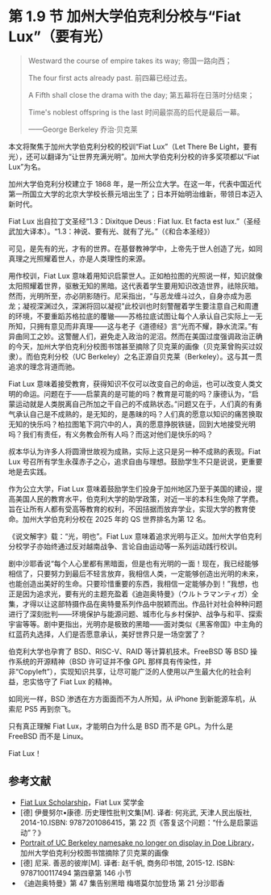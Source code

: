 # 第 1.9 节 加州大学伯克利分校与“Fiat Lux”（要有光）

>Westward the course of empire takes its way; 帝国一路向西；
>
>The four first acts already past. 前四幕已经过去。
>
>A Fifth shall close the drama with the day; 第五幕将在日落时分结束；
>
>Time's noblest offspring is the last 时间最崇高的后代是最后一幕。
>
>——George Berkeley 乔治·贝克莱

本文将聚焦于加州大学伯克利分校的校训“Fiat Lux”（Let There Be Light，要有光），还可以翻译为“让世界充满光明”。加州大学伯克利分校的许多奖项都以“Fiat Lux”为名。

加州大学伯克利分校建立于 1868 年，是一所公立大学。在这一年，代表中国近代第一所国立大学的北京大学校长蔡元培出生了；日本开始明治维新，带领日本迈入新时代。

Fiat Lux 出自拉丁文圣经“1.3：Dixitque Deus : Fiat lux. Et facta est lux.”（圣经武加大译本）。“1.3：神说、要有光、就有了光。”（《和合本圣经》）

可见，是先有的光，才有的世界。在基督教神学中，上帝先于世人创造了光，如同真理之光照耀着世人，亦是人类理性的来源。

用作校训，Fiat Lux 意味着用知识启蒙世人。正如柏拉图的光照说一样，知识就像太阳照耀着世界，驱散无知的黑暗。这代表着学生要用知识改造世界，祛除灰暗。然而，光明所至，亦必阴影随行。尼采指出，“与恶龙缠斗过久，自身亦成为恶龙；凝视深渊过久，深渊将回以凝视”此校训也时刻警醒着学生要注意自己和周遭的环境，不要重蹈苏格拉底的覆辙——苏格拉底试图让每个人承认自己实际上一无所知，只拥有意见而非真理——这与老子《道德经》言“光而不耀，静水流深。”有异曲同工之妙。这警醒人们，避免走入政治的泥沼。然而在美国过度强调政治正确的今天，加州大学伯克利分校图书馆甚至摘除了贝克莱的画像（贝克莱曾购买过奴隶）。而伯克利分校（UC Berkeley）之名正源自贝克莱（Berkeley）。这与其一贯追求的理念背道而驰。

Fiat Lux 意味着接受教育，获得知识不仅可以改变自己的命运，也可以改变人类文明的命运。问题在于——启蒙真的是可能的吗？教育是可能的吗？康德认为，“启蒙运动就是人类脱离自己所加之干自己的不成熟状态。”问题又在于，人们真的有勇气承认自己是不成熟的，是无知的，是愚昧的吗？人们真的愿意以知识的痛苦换取无知的快乐吗？柏拉图笔下洞穴中的人，真的愿意挣脱铁链，回到大地接受光明吗？我们有责任，有义务教会所有人吗？而这对他们是快乐的吗？

叔本华认为许多人将圆滑世故视为成熟，实际上这只是另一种不成熟的表现。Fiat Lux 号召所有学生永葆赤子之心，追求自由与理想。鼓励学生不只是说说，更重要地是去实践。

作为公立大学，Fiat Lux 意味着鼓励学生们投身于加州地区乃至于美国的建设，提高美国人民的教育水平，伯克利大学的助学政策，对近一半的本科生免除了学费。旨在让所有人都有受高等教育的权利，不因拮据而放弃学业，实现大学的教育使命。加州大学伯克利分校在 2025 年的 QS 世界排名为第 12 名。

《说文解字》载：“光，明也”。Fiat Lux 意味着追求光明与正义。加州大学伯克利分校学子亦始终通过反对越南战争、言论自由运动等一系列运动践行校训。

剧中沙耶香说“每个人心里都有黑暗面，但是也有光明的一面！现在，我已经能够相信了，只要努力到最后不轻言放弃，我相信人类，一定能够创造出光明的未来，也能创造出美好的生命。只要珍惜重要的东西，我相信一定能够办到！”我想，也正是因为追求光，要有光的主题充盈着《迪迦奥特曼》（ウルトラマンティガ）全集，才得以让这部特摄作品在奥特曼系列作品中脱颖而出。作品针对社会种种问题进行了深刻批判——环境保护与能源问题、城市化与乡村保护、战争与和平、探索宇宙等等。剧中更指出，光明亦是极致的黑暗——面对类似《黑客帝国》中主角的红蓝药丸选择，人们是否愿意承认，美好世界只是一场空罢了？

伯克利大学也孕育了 BSD、RISC-V、RAID 等计算机技术。FreeBSD 等 BSD 操作系统的开源精神（BSD 许可证并不像 GPL 那样具有传染性，并非“Copyleft”），实现知识共享，让尽可能广泛的人使用以产生最大化的社会利益，忠实恪守了 Fiat Lux 的精神。

如同光一样，BSD 渗透在方方面面而不为人所知，从 iPhone 到新能源车机，从索尼 PS5 再到奈飞。

只有真正理解 Fiat Lux，才能明白为什么是 BSD 而不是 GPL。为什么是 FreeBSD 而不是 Linux。

Fiat Lux！

## 参考文献

- [Fiat Lux Scholarship](https://financialaid.berkeley.edu/types-of-aid-at-berkeley/scholarships/fiat-lux-scholarship/)，Fiat Lux 奖学金
- [德] 伊曼努尔•康德. 历史理性批判文集[M]. 译者: 何兆武, 天津人民出版社, 2014-10.ISBN: 9787201086415，第 22 页《答复这个问题：“什么是启蒙运动”？》
- [Portrait of UC Berkeley namesake no longer on display in Doe Library](https://www.lib.berkeley.edu/about/news/george-berkeley-portrait)，加州大学伯克利分校图书馆摘除了贝克莱的画像
- [德] 尼采. 善恶的彼岸[M]. 译者: 赵千帆, 商务印书馆, 2015-12. ISBN: 9787100117494 第四章第 146 小节
- 《迪迦奥特曼》第 47 集告别黑暗 梅塔莫尔加登场 第 21 分沙耶香
